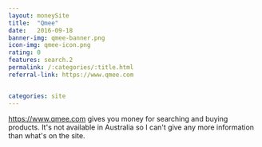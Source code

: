 ```yaml
---
layout: moneySite
title:  "Qmee"
date:   2016-09-18
banner-img: qmee-banner.png
icon-img: qmee-icon.png
rating: 0
features: search.2
permalink: /:categories/:title.html
referral-link: https://www.qmee.com


categories: site
---
```


https://www.qmee.com gives you money for searching and buying products. It's not available in Australia so I can't give any more information than what's on the site.